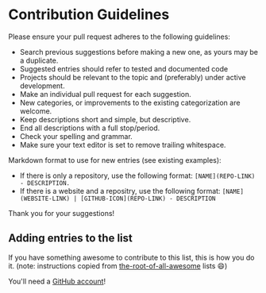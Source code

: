 # Contribution Guidelines

Please ensure your pull request adheres to the following guidelines:

- Search previous suggestions before making a new one, as yours may be a duplicate.
- Suggested entries should refer to tested and documented code
- Projects should be relevant to the topic and (preferably) under active development.
- Make an individual pull request for each suggestion.
- New categories, or improvements to the existing categorization are welcome.
- Keep descriptions short and simple, but descriptive.
- End all descriptions with a full stop/period.
- Check your spelling and grammar.
- Make sure your text editor is set to remove trailing whitespace.

Markdown format to use for new entries (see existing examples):

- If there is only a repository, use the following format: `[NAME](REPO-LINK) - DESCRIPTION.`
- If there is a website and a repositry, use the following format: `[NAME](WEBSITE-LINK) | [GITHUB-ICON](REPO-LINK) - DESCRIPTION`

Thank you for your suggestions!

## Adding entries to the list

If you have something awesome to contribute to this list, this is how you do it. (note: instructions copied from [the-root-of-all-awesome](https://github.com/sindresorhus/awesome) lists :smile:)

You'll need a [GitHub account](https://github.com/join)!
